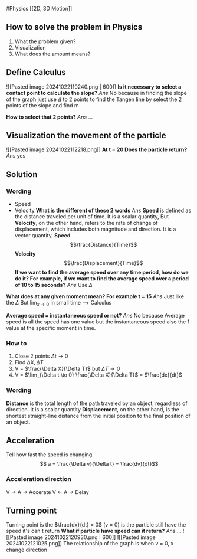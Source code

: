 #Physics 
[[2D, 3D Motion]]
## How to solve the problem in Physics
1. What the problem given?
2. Visualization
3. What does the amount means?
## Define Calculus
![[Pasted image 20241022110240.png | 600]]
**Is it necessary to select a contact point to calculate the slope?**
*Ans* No because in finding the slope of the graph just use $\Delta$ to 2 points to find the Tangen line by select the 2 points of the slope and find m

**How to select that 2 points?**
*Ans* ...

## Visualization the movement of the particle
![[Pasted image 20241022112218.png]]
**At t = 20 Does the particle return?**
*Ans* yes 

## Solution
### Wording
- Speed
- Velocity
**What is the different of these 2 words**
*Ans* **Speed** is defined as the distance traveled per unit of time. It is a scalar quantity,
But **Velocity**, on the other hand, refers to the rate of change of displacement, which includes both magnitude and direction. It is a vector quantity,
**Speed** $$\frac{Distance}{Time}$$
**Velocity** $$\frac{Displacement}{Time}$$
**If we want to find the average speed over any time period, how do we do it? For example, if we want to find the average speed over a period of 10 to 15 seconds?**
*Ans* Use $\Delta$

**What does at any given moment mean? For example t = 15**
*Ans* Just like the $\Delta$ But $\lim_{x \to 0}$ in small time --> Calculus 

**Average speed = instantaneous speed or not?**
*Ans* No because Average speed is all the speed has one value but the instantaneous speed also the 1 value at the specific moment in time.

### How to
1. Close 2 points $\Delta t \to 0$
2. Find $\Delta X, \Delta T$
3. V = $\frac{\Delta X}{\Delta T}$ but $\Delta T \to 0$
4. V = $\lim_{\Delta t \to 0} \frac{\Delta X}{\Delta T}$ = $\frac{dx}{dt}$

### Wording
**Distance** is the total length of the path traveled by an object, regardless of direction. It is a scalar quantity
**Displacement**, on the other hand, is the shortest straight-line distance from the initial position to the final position of an object.

## Acceleration
Tell how fast the speed is changing
$$ a = \frac{\Delta v}{\Delta t} = \frac{dv}{dt}$$ 
### Acceleration direction
V -> A -> Accerate
V <- A -> Delay
## **Turning point**
Turning point is the $\frac{dx}{dt} = 0$ (v = 0) is the particle still have the speed it's can't return
**What if particle have speed can it return?**
*Ans* ...
![[Pasted image 20241022120930.png | 600]]
![[Pasted image 20241022121025.png]]
The relationship of the graph is when v = 0, x change direction